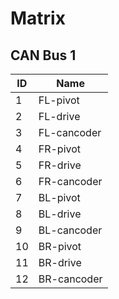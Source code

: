 # Matrix

## CAN Bus 1
| ID    | Name |
| -------- | ------- |
| 1 | FL-pivot |
| 2 | FL-drive |
| 3 | FL-cancoder |
| 4 | FR-pivot |
| 5 | FR-drive |
| 6 | FR-cancoder |
| 7 | BL-pivot |
| 8 | BL-drive |
| 9 | BL-cancoder |
| 10 | BR-pivot |
| 11 | BR-drive |
| 12 | BR-cancoder |